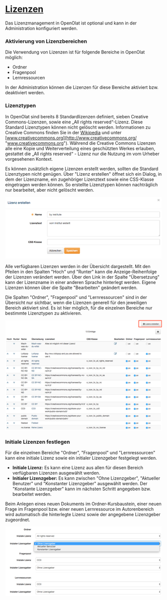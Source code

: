 #  [Lizenzen](Lizenzen.html)

Das Lizenzmanagement in OpenOlat ist optional und kann in der Administration
konfiguriert werden.

### **Aktivierung von Lizenzbereichen**

Die Verwendung von Lizenzen ist für folgende Bereiche in OpenOlat möglich:

  * Ordner
  * Fragenpool
  * Lernressourcen

In der Administration können die Lizenzen für diese Bereiche aktiviert bzw.
deaktiviert werden.

### Lizenztypen

In OpenOlat sind bereits 8 Standardlizenzen definiert, sieben Creative
Commons-Lizenzen, sowie eine „All rights reserved“-Lizenz. Diese Standard
Lizenztypen können nicht gelöscht werden. Informationen zu Creative Commons
finden Sie in der [Wikipedia](http://de.wikipedia.org/wiki/Creative_Commons
"Wikipedia") und unter
[www.creativecommons.org](http://www.creativecommons.org/
"www.creativecommons.org"). Während die Creative Commons Lizenzen alle eine
Kopie und Weiterverteilung eines geschützten Werkes erlauben, gestattet die
„All rights reserved“ - Lizenz nur die Nutzung im vom Urheber vorgesehenen
Kontext.

Es können zusätzlich eigene Lizenzen erstellt werden, sollten die Standard
Lizenztypen nicht genügen. Über "Lizenz erstellen" öffnet sich ein Dialog, in
dem der Lizenzname, ein zugehöriger Lizenztext sowie eine CSS-Klasse
eingetragen werden können. So erstellte Lizenztypen können nachträglich nur
bearbeitet, aber nicht gelöscht werden.

![](assets/LizenzMgmt_eigeneLizenz_DE.png)

  

Alle verfügbaren Lizenzen werden in der Übersicht dargestellt. Mit den Pfeilen
in den Spalten "Hoch" und "Runter" kann die Anzeige-Reihenfolge der Lizenzen
verändert werden. Über den Link in der Spalte "Übersetzung" kann der
Lizenzname in einer anderen Sprache hinterlegt werden. Eigene Lizenzen können
über die Spalte "Bearbeiten" geändert werden.

Die Spalten "Ordner", "Fragenpool" und "Lernressourcen" sind in der Übersicht
nur sichtbar, wenn die Lizenzen generell für den jeweiligen Bereich aktiviert
sind. Es ist hier möglich, für die einzelnen Bereiche nur bestimmte
Lizenztypen zu aktivieren.

![](assets/LizenzMgmt_Lizenztypen_DE.png)

  

### Initiale Lizenzen festlegen

Für die einzelnen Bereiche "Ordner", "Fragenpool" und "Lernressourcen" kann
eine initiale Lizenz sowie ein initialer Lizenzgeber festgelegt werden.

  *  **Initiale Lizenz:** Es kann eine Lizenz aus allen für diesen Bereich verfügbaren Lizenzen ausgewählt werden.
  *  **Initialer Lizenzgeber:** Es kann zwischen "Ohne Lizenzgeber", "Aktueller Benutzer" und "Konstanter Lizenzgeber" ausgewählt werden. Der "Konstante Lizenzgeber" kann im nächsten Schritt angegeben bzw. bearbeitet werden.

Beim Anlegen eines neuen Dokuments im Ordner-Kursbaustein, einer neuen Frage
im Fragenpool bzw. einer neuen Lernressource im Autorenbereich wird
automatisch die hinterlegte Lizenz sowie der angegebene Lizenzgeber
zugeordnet.

![](assets/LizenzMgmt_initiale_DE.png)

  

